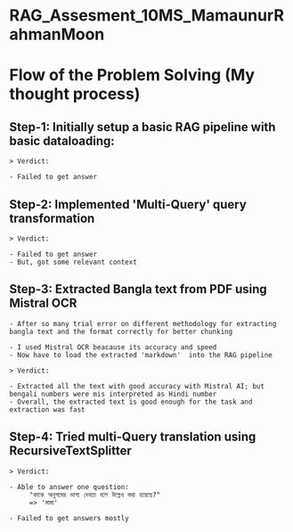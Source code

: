 # RAG_Assesment_10MS_MamaunurRahmanMoon

# Flow of the Problem Solving (My thought process)

## Step-1: Initially setup a basic RAG pipeline with basic dataloading:

    > Verdict:

    - Failed to get answer

## Step-2: Implemented 'Multi-Query' query transformation

    > Verdict:

    - Failed to get answer
    - But, got some relevant context

## Step-3: Extracted Bangla text from PDF using Mistral OCR

    - After so many trial error on different methodology for extracting bangla text and the format correctly for better chunking

    - I used Mistral OCR beacause its accuracy and speed
    - Now have to load the extracted 'markdown'  into the RAG pipeline

    > Verdict:

    - Extracted all the text with good accuracy with Mistral AI; but bengali numbers were mis interpreted as Hindi number
    - Overall, the extracted text is good enough for the task and extraction was fast

## Step-4: Tried multi-Query translation using RecursiveTextSplitter

    > Verdict:

    - Able to answer one question:
         "কাকে অনুপমের ভাগ্য দেবতা বলে উল্লেখ করা হয়েছে?"
         => 'মামা'

    - Failed to get answers mostly
    